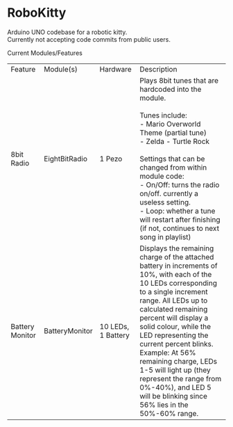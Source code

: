 RoboKitty
=========

Arduino UNO codebase for a robotic kitty. <br>
Currently not accepting code commits from public users.<br>

Current Modules/Features

<table>
  <tr>
    <td>Feature</td>
    <td>Module(s)</td>
    <td>Hardware</td>
    <td>Description</td>
  </tr>
  <tr>
    <td>8bit Radio</td>
    <td>EightBitRadio</td>
    <td>1 Pezo</td>
    <td>
      Plays 8bit tunes that are hardcoded into the module.<br>
      <br>
      Tunes include: <br>
      - Mario Overworld Theme (partial tune)<br>
      - Zelda - Turtle Rock<br>
      <br>
      Settings that can be changed from within module code:<br>
      - On/Off: turns the radio on/off.  currently a useless setting.<br>
      - Loop: whether a tune will restart after finishing (if not, continues to next song in playlist)<br>
    </td>
  </tr>
  <tr>
    <td>Battery Monitor</td>
    <td>BatteryMonitor</td>
    <td>10 LEDs, 1 Battery</td>
    <td>
      Displays the remaining charge of the attached battery in increments of 10%, with each of the 10 LEDs corresponding to a single increment range.  All LEDs up to calculated remaining percent will display a solid colour, while the LED representing the current percent blinks.<br>
      Example: At 56% remaining charge, LEDs 1-5 will light up (they represent the range from 0%-40%), and LED 5 will be blinking since 56% lies in the 50%-60% range.
    </td>
  </tr>
</table>

